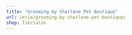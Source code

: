 ```yaml
---
title: "Grooming by Charlene Pet Boutique"
url: /erie/grooming-by-charlene-pet-boutique/
shop: Tiersalon
---
```

